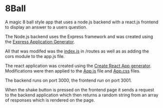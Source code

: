 # 8Ball

A magic 8 ball style app that uses a node.js backend with a react.js frontend to display an answer to a users question.

The Node.js backend uses the Express framework and was created using the [Express Application Generator](https://expressjs.com/en/starter/generator.html).

All that was modifed was the [index.js](https://github.com/Burkie11/8Ball/blob/master/8Ball_backend/routes/index.js) in /routes as well as as adding the cors module to the app.js file.

The react application was created using the [Create React App generator](https://reactjs.org/docs/create-a-new-react-app.html#create-react-app). Modifications were then applied to the [App.js](https://github.com/Burkie11/8Ball/blob/master/8ball_frontend_/src/App.js)  file and [App.css](https://github.com/Burkie11/8Ball/blob/master/8ball_frontend_/src/App.css) files.

The backend runs on port 3000, the frontend run on port 3001.

When the shake button is pressed on the frontend page it sends a request to the backend application which then returns a random string from an array of responses which is rendered on the page. 



